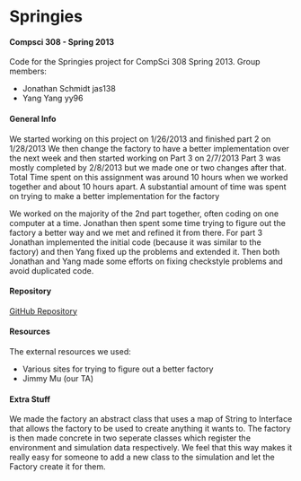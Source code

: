 # Springies
#### Compsci 308 - Spring 2013

Code for the Springies project for CompSci 308 Spring 2013.
Group members:
- Jonathan Schmidt jas138
- Yang Yang yy96

#### General Info
We started working on this project on 1/26/2013 and finished part 2 on 1/28/2013
We then change the factory to have a better implementation over the next week and then started working on Part 3 on 2/7/2013
Part 3 was mostly completed by 2/8/2013 but we made one or two changes after that.
Total Time spent on this assignment was around 10 hours when we worked together and about 10 hours apart.
	A substantial amount of time was spent on trying to make a better implementation for the factory

We worked on the majority of the 2nd part together, often coding on one computer at a time.
Jonathan then spent some time trying to figure out the factory a better way and we met and refined it from there.
For part 3 Jonathan implemented the initial code (because it was similar to the factory) and then Yang fixed up the problems and extended it.
Then both Jonathan and Yang made some efforts on fixing checkstyle problems and avoid duplicated code.

#### Repository
[GitHub Repository](https://github.com/Tadimsky/Springies)

#### Resources
The external resources we used:
- Various sites for trying to figure out a better factory
- Jimmy Mu (our TA)

#### Extra Stuff
We made the factory an abstract class that uses a map of String to Interface that allows the factory to be used to create anything it wants to.
The factory is then made concrete in two seperate classes which register the environment and simulation data respectively.
We feel that this way makes it really easy for someone to add a new class to the simulation and let the Factory create it for them.
